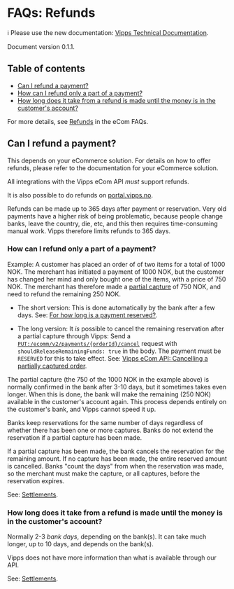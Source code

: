 <!-- START_METADATA
---
title: Refunds
sidebar_position: 40
pagination_next: null
pagination_prev: null
---
END_METADATA -->

# FAQs: Refunds

<!-- START_COMMENT -->

ℹ️ Please use the new documentation:
[Vipps Technical Documentation](https://vippsas.github.io/vipps-developer-docs/).

<!-- END_COMMENT -->

Document version 0.1.1.

<!-- START_TOC -->

## Table of contents

* [Can I refund a payment?](#can-i-refund-a-payment)
* [How can I refund only a part of a payment?](#how-can-i-refund-only-a-part-of-a-payment)
* [How long does it take from a refund is made until the money is in the customer's account?](#how-long-does-it-take-from-a-refund-is-made-until-the-money-is-in-the-customers-account)

<!-- END_TOC -->

For more details, see
[Refunds](https://vippsas.github.io/vipps-developer-docs/docs/APIs/ecom-api/vipps-ecom-api-faq#refunds)
in the eCom FAQs.

## Can I refund a payment?

This depends on your eCommerce solution.
For details on how to offer refunds, please refer to the documentation for your eCommerce solution.

All integrations with the Vipps eCom API _must_  support refunds.

It is also possible to do refunds on
[portal.vipps.no](https://portal.vipps.no).


Refunds can be made up to 365 days after payment or reservation.
Very old payments have a higher risk of being problematic, because people
change banks, leave the country, die, etc,
and this then requires time-consuming manual work.
Vipps therefore limits refunds to 365 days.

### How can I refund only a part of a payment?

Example: A customer has placed an order of of two items for a total of 1000 NOK.
The merchant has initiated a payment of 1000 NOK, but the customer has changed
her mind and only bought one of the items, with a price of 750 NOK. The merchant
has therefore made a
[partial capture](../common-topics/reserve-and-capture#partial-capture)
of 750 NOK, and need to refund the remaining 250 NOK.

* The short version: This is done automatically by the bank after a few days.
See:
[For how long is a payment reserved?](reserve-and-capture-faq.md#for-how-long-is-a-payment-reserved).

* The long version: It _is_ possible to cancel the remaining reservation after a
partial capture through Vipps: Send a
[`PUT:/ecomm/v2/payments/{orderId}/cancel`](https://vippsas.github.io/vipps-developer-docs/api/ecom#tag/Vipps-eCom-API/operation/cancelPaymentRequestUsingPUT)
request with `shouldReleaseRemainingFunds: true` in the body.
The payment must be `RESERVED` for this to take effect.
See:
[Vipps eCom API: Cancelling a partially captured order](https://vippsas.github.io/vipps-developer-docs/docs/APIs/ecom-api/vipps-ecom-api#cancelling-a-partially-captured-order).

The partial capture (the 750 of the 1000 NOK in the example above)
is normally confirmed in the bank after 3-10 days, but it sometimes takes even
longer. When this is done, the bank will make the remaining (250 NOK) available
in the customer's account again. This process depends entirely on the customer's
bank, and Vipps cannot speed it up.

Banks keep reservations for the same number of days regardless of whether there
has been one or more captures. Banks do not extend the reservation if a partial
capture has been made.

If a partial capture has been made, the bank cancels the reservation for the
remaining amount. If no capture has been made, the entire reserved amount is
cancelled. Banks "count the days" from when the reservation was made, so the
merchant must make the capture, or all captures, before the reservation expires.

See: [Settlements](../common-topics/settlements/).

### How long does it take from a refund is made until the money is in the customer's account?

Normally 2-3 _bank days_, depending on the bank(s).
It can take much longer, up to 10 days, and depends on the bank(s).

Vipps does not have more information than what is available through our API.

See: [Settlements](../common-topics/settlements/).
